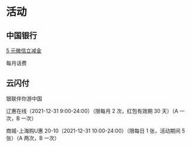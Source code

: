 # 活动

## 中国银行

[5 元微信立减金](https://static-wiki.inxiny.cn/%E7%94%9F%E6%B4%BB/%E6%B4%BB%E5%8A%A8/5yuan.png)

每月话费

## 云闪付

银联伴你游中国

辽惠在线（2021-12-31 9:00-24:00）（限每月 2 次，红包有效期 30 天）（A 一次，B 一次）

商城-上海购U惠 20-10（2021-12-31 10:00-24:00）（限每日 1 张，活动期间 5 张）（A 两次，B 一次）

